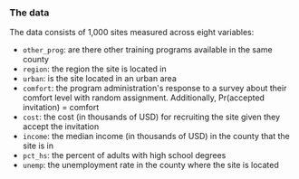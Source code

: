 ### The data

The data consists of 1,000 sites measured across eight variables:
- `other_prog`: are there other training programs available in the same county
- `region`: the region the site is located in
- `urban`: is the site located in an urban area
- `comfort`: the program administration's response to a survey about their comfort level with random assignment. Additionally, Pr(accepted invitation) = comfort
- `cost`: the cost (in thousands of USD) for recruiting the site given they accept the invitation
- `income`: the median  income (in thousands of USD) in the county that the site is in
- `pct_hs`: the percent of adults with high school degrees
- `unemp`: the unemployment rate in the county where the site is located

<br>